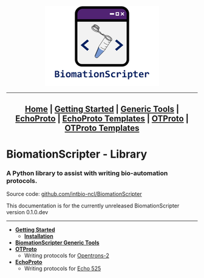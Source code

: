 <center>
<a href = "Home.md">
<img src="../Resources/.wiki-images/Logo - Full Name.png" alt = "BiomationScripter Logo" width = "300"/>
</a>



---
[Home](Home.md) |
[Getting Started](Getting-Started.md) |
[Generic Tools](BiomationScripter.md) |
[EchoProto](EchoProto.md) |
[EchoProto Templates](EchoProto_Templates.md) |
[OTProto](OTProto.md) |
[OTProto Templates](OTProto_Templates.md)
---
</center>

# **BiomationScripter - Library**
### A Python library to assist with writing bio-automation protocols.


Source code: [github.com/intbio-ncl/BiomationScripter](https://github.com/intbio-ncl/BiomationScripter)

This documentation is for the currently unreleased BiomationScripter version 0.1.0.dev

---

* [**Getting Started**](Getting-Started.md)
   * [**Installation**](Getting-Started.md#installation)
* [**BiomationScripter Generic Tools**](BiomationScripter.md)
* [**OTProto**](OTProto.md)
  * Writing protocols for [Opentrons-2](https://www.opentrons.com/ot-2/)
* [**EchoProto**](EchoProto.md)
  * Writing protocols for [Echo 525](https://www.mybeckman.uk/liquid-handlers/echo-525)
